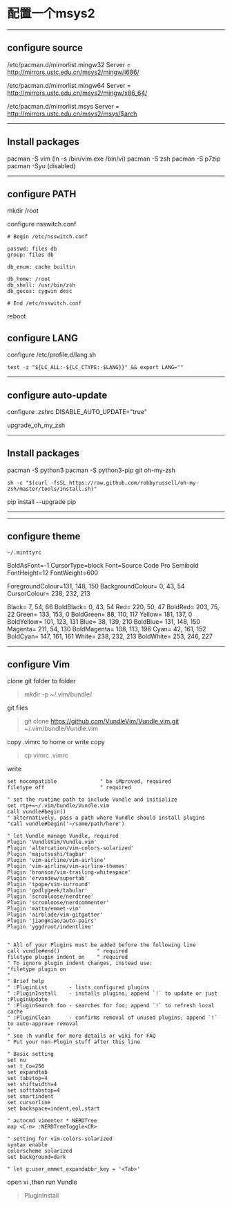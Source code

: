 配置一个msys2
===

---

configure source
---
/etc/pacman.d/mirrorlist.mingw32
Server = http://mirrors.ustc.edu.cn/msys2/mingw/i686/

/etc/pacman.d/mirrorlist.mingw64
Server = http://mirrors.ustc.edu.cn/msys2/mingw/x86_64/

/etc/pacman.d/mirrorlist.msys
Server = http://mirrors.ustc.edu.cn/msys2/msys/$arch


---


Install packages
---

pacman -S vim       (ln -s /bin/vim.exe /bin/vi)
pacman -S zsh
pacman -S p7zip
pacman -Syu         (disabled)

---
configure PATH
---

mkdir /root

configure nsswitch.conf

    # Begin /etc/nsswitch.conf

    passwd: files db
    group: files db

    db_enum: cache builtin

    db_home: /root
    db_shell: /usr/bin/zsh
    db_gecos: cygwin desc

    # End /etc/nsswitch.conf

reboot


configure LANG
---

configure /etc/profile.d/lang.sh

    test -z "${LC_ALL:-${LC_CTYPE:-$LANG}}" && export LANG=""

---
configure auto-update
---

configure .zshrc
    DISABLE_AUTO_UPDATE="true"

upgrade_oh_my_zsh

---

Install packages
---
pacman -S python3
pacman -S python3-pip
git
oh-my-zsh

    sh -c "$(curl -fsSL https://raw.github.com/robbyrussell/oh-my-zsh/master/tools/install.sh)"

pip install --upgrade pip

---



---

configure theme
---
    ~/.minttyrc

BoldAsFont=-1
CursorType=block
Font=Source Code Pro Semibold
FontHeight=12
FontWeight=600

ForegroundColour=131, 148, 150
BackgroundColour=  0,  43,  54
CursorColour=    238, 232, 213

Black=             7,  54,  66
BoldBlack=         0,  43,  54
Red=             220,  50,  47
BoldRed=         203,  75,  22
Green=           133, 153,   0
BoldGreen=        88, 110, 117
Yellow=          181, 137,   0
BoldYellow=      101, 123, 131
Blue=             38, 139, 210
BoldBlue=        131, 148, 150
Magenta=         211,  54, 130
BoldMagenta=     108, 113, 196
Cyan=             42, 161, 152
BoldCyan=        147, 161, 161
White=           238, 232, 213
BoldWhite=       253, 246, 227

---
configure Vim
---

clone git folder to folder 
> mkdir -p ~/.vim/bundle/

git files
> git clone https://github.com/VundleVim/Vundle.vim.git ~/.vim/bundle/Vundle.vim


copy .vimrc to home or write
copy
> cp vimrc .vimrc

write
```
set nocompatible              " be iMproved, required
filetype off                  " required

" set the runtime path to include Vundle and initialize
set rtp+=~/.vim/bundle/Vundle.vim
call vundle#begin()
" alternatively, pass a path where Vundle should install plugins
"call vundle#begin('~/some/path/here')

" let Vundle manage Vundle, required
Plugin 'VundleVim/Vundle.vim'
Plugin 'altercation/vim-colors-solarized'
Plugin 'majutsushi/tagbar'
Plugin 'vim-airline/vim-airline'
Plugin 'vim-airline/vim-airline-themes'
Plugin 'bronson/vim-trailing-whitespace'
Plugin 'ervandew/supertab'
Plugin 'tpope/vim-surround'
Plugin 'godlygeek/tabular'
Plugin 'scrooloose/nerdtree'
Plugin 'scrooloose/nerdcommenter'
Plugin 'mattn/emmet-vim'
Plugin 'airblade/vim-gitgutter'
Plugin 'jiangmiao/auto-pairs'
Plugin 'yggdroot/indentline'


" All of your Plugins must be added before the following line
call vundle#end()            " required
filetype plugin indent on    " required
" To ignore plugin indent changes, instead use:
"filetype plugin on
"
" Brief help
" :PluginList       - lists configured plugins
" :PluginInstall    - installs plugins; append `!` to update or just :PluginUpdate
" :PluginSearch foo - searches for foo; append `!` to refresh local cache
" :PluginClean      - confirms removal of unused plugins; append `!` to auto-approve removal
"
" see :h vundle for more details or wiki for FAQ
" Put your non-Plugin stuff after this line

" Basic setting
set nu
set t_Co=256
set expandtab
set tabstop=4
set shiftwidth=4
set softtabstop=4
set smartindent
set cursorline
set backspace=indent,eol,start

" autocmd vimenter * NERDTree
map <C-n> :NERDTreeToggle<CR>

" setting for vim-colors-solarized
syntax enable
colorscheme solarized
set background=dark

" let g:user_emmet_expandabbr_key = '<Tab>'

```




open vi ,then run Vundle
> PluginInstall
